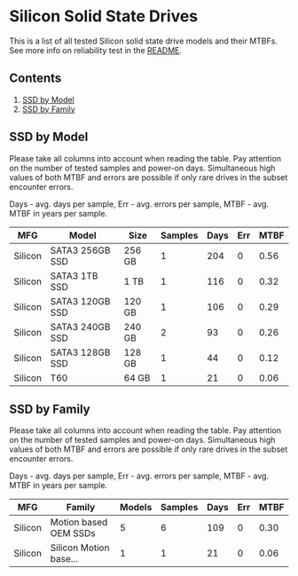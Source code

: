 Silicon Solid State Drives
==========================

This is a list of all tested Silicon solid state drive models and their MTBFs. See
more info on reliability test in the [README](https://github.com/linuxhw/SMART).

Contents
--------

1. [ SSD by Model  ](#ssd-by-model)
2. [ SSD by Family ](#ssd-by-family)

SSD by Model
------------

Please take all columns into account when reading the table. Pay attention on the
number of tested samples and power-on days. Simultaneous high values of both MTBF
and errors are possible if only rare drives in the subset encounter errors.

Days - avg. days per sample,
Err  - avg. errors per sample,
MTBF - avg. MTBF in years per sample.

| MFG       | Model              | Size   | Samples | Days  | Err   | MTBF |
|-----------|--------------------|--------|---------|-------|-------|------|
| Silicon   | SATA3 256GB SSD    | 256 GB | 1       | 204   | 0     | 0.56   |
| Silicon   | SATA3 1TB SSD      | 1 TB   | 1       | 116   | 0     | 0.32   |
| Silicon   | SATA3 120GB SSD    | 120 GB | 1       | 106   | 0     | 0.29   |
| Silicon   | SATA3 240GB SSD    | 240 GB | 2       | 93    | 0     | 0.26   |
| Silicon   | SATA3 128GB SSD    | 128 GB | 1       | 44    | 0     | 0.12   |
| Silicon   | T60                | 64 GB  | 1       | 21    | 0     | 0.06   |

SSD by Family
-------------

Please take all columns into account when reading the table. Pay attention on the
number of tested samples and power-on days. Simultaneous high values of both MTBF
and errors are possible if only rare drives in the subset encounter errors.

Days - avg. days per sample,
Err  - avg. errors per sample,
MTBF - avg. MTBF in years per sample.

| MFG       | Family                 | Models | Samples | Days  | Err   | MTBF |
|-----------|------------------------|--------|---------|-------|-------|------|
| Silicon   | Motion based OEM SSDs  | 5      | 6       | 109   | 0     | 0.30   |
| Silicon   | Silicon Motion base... | 1      | 1       | 21    | 0     | 0.06   |
